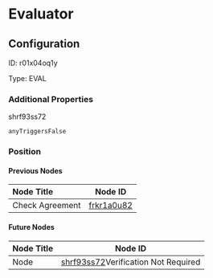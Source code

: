 # Evaluator
## Configuration
ID:  r01x04oq1y

Type: EVAL 







### Additional Properties
shrf93ss72
```string 
anyTriggersFalse
```





### Position

#### Previous Nodes
| Node Title | Node ID |
| :------------- | ------------ |
| Check Agreement | [frkr1a0u82](./frkr1a0u82.md) | 
 
 #### Future Nodes
| Node Title | Node ID |
| :------------- | ------------ |
| Node |[shrf93ss72](./shrf93ss72.md)Verification Not Required |[mmqiyn4q46](./mmqiyn4q46.md) | 